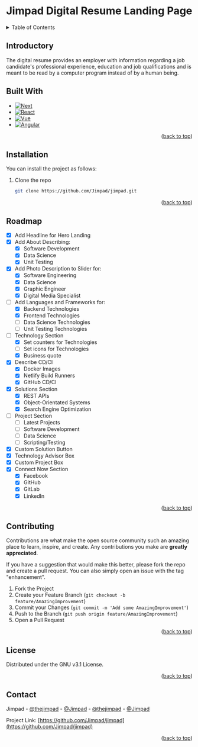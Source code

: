 # Jimpad Digital Resume Landing Page

<!-- TABLE OF CONTENTS -->
<details>
  <summary>Table of Contents</summary>
  <ol>
    <li>
      <a href="#introductory">Introductory</a>
    </li>
    <li>
      <a href="#built-with">Built With</a>
    </li>
    <li>
      <a href="#installation">Installation</a>
    </li> 
    <li>
      <a href="#roadmap">Roadmap</a>
    </li>
    <li>
      <a href="#contributing">Contributing</a>
    </li>
    <li>
      <a href="#license">License</a>
    </li>
    <li>
      <a href="#contact">Contact</a>
    </li>   
  </ol>
</details>

<!-- GETTING STARTED -->
## Introductory

The digital resume provides an employer with information regarding a job candidate's professional experience, education and job qualifications and is meant to be read by a computer program instead of by a human being.

## Built With

* [![Next][Next.js]][Next-url]
* [![React][React.js]][React-url]
* [![Vue][Vue.js]][Vue-url]
* [![Angular][Angular.io]][Angular-url]
<p align="right">(<a href="#readme-top">back to top</a>)</p>

## Installation

You can install the project as follows:

1. Clone the repo
   ```sh
   git clone https://github.com/Jimpad/jimpad.git
   ```
<p align="right">(<a href="#readme-top">back to top</a>)</p>

<!-- ROADMAP -->
## Roadmap

- [x] Add Headline for Hero Landing
- [x] Add About Describing:
  - [x] Software Development
  - [x] Data Science
  - [x] Unit Testing
- [x] Add Photo Description to Slider for:
    - [x] Software Engineering
    - [x] Data Science
    - [x] Graphic Engineer
    - [x] Digital Media Specialist
- [ ] Add Languages and Frameworks for:
    - [x] Backend Technologies
    - [x] Frontend Technologies
    - [ ] Data Science Technologies
    - [ ] Unit Testing Technologies
- [ ] Technology Section
    - [x] Set counters for Technologies
    - [ ] Set icons for Technologies
    - [x] Business quote
- [x] Describe CD/CI
    - [x] Docker Images
    - [x] Netlify Build Runners
    - [x] GitHub CD/CI
- [x] Solutions Section
    - [x] REST APIs
    - [x] Object-Orientated Systems
    - [x] Search Engine Optimization
- [ ] Project Section
    - [ ] Latest Projects
    - [ ] Software Development
    - [ ] Data Science
    - [ ] Scripting/Testing 
- [x] Custom Solution Button
- [x] Technology Advisor Box
- [x] Custom Project Box
- [X] Connect Now Section
    - [x] Facebook
    - [x] GitHub
    - [x] GitLab
    - [x] LinkedIn

<p align="right">(<a href="#readme-top">back to top</a>)</p>

<!-- CONTRIBUTING -->
## Contributing

Contributions are what make the open source community such an amazing place to learn, inspire, and create. Any contributions you make are **greatly appreciated**.

If you have a suggestion that would make this better, please fork the repo and create a pull request. You can also simply open an issue with the tag "enhancement".

1. Fork the Project
2. Create your Feature Branch (`git checkout -b feature/AmazingImprovement`)
3. Commit your Changes (`git commit -m 'Add some AmazingImprovement'`)
4. Push to the Branch (`git push origin feature/AmazingImprovement`)
5. Open a Pull Request

<p align="right">(<a href="#readme-top">back to top</a>)</p>

<!-- LICENSE -->
## License

Distributed under the GNU v3.1 License.

<p align="right">(<a href="#readme-top">back to top</a>)</p>


<!-- CONTACT -->
## Contact

Jimpad - [@thejimpad](https://facebook.com/thejimpad) - [@Jimpad](https://github.com/Jimpad) - [@thejimpad](https://gitlab.com/thejimpad) - [@Jimpad](https://www.linkedin.com/in/jimpad/)

Project Link: [https://github.com/Jimpad/jimpad](https://github.com/Jimpad/jimpad)

<p align="right">(<a href="#readme-top">back to top</a>)</p>



<!-- MARKDOWN LINKS & IMAGES -->
<!-- https://www.markdownguide.org/basic-syntax/#reference-style-links -->
[Next.js]: https://img.shields.io/badge/next.js-000000?style=for-the-badge&logo=nextdotjs&logoColor=white
[Next-url]: https://nextjs.org/
[React.js]: https://img.shields.io/badge/React-20232A?style=for-the-badge&logo=react&logoColor=61DAFB
[React-url]: https://reactjs.org/
[Vue.js]: https://img.shields.io/badge/Vue.js-35495E?style=for-the-badge&logo=vuedotjs&logoColor=4FC08D
[Vue-url]: https://vuejs.org/
[Angular.io]: https://img.shields.io/badge/Angular-DD0031?style=for-the-badge&logo=angular&logoColor=white
[Angular-url]: https://angular.io/
[Svelte.dev]: https://img.shields.io/badge/Svelte-4A4A55?style=for-the-badge&logo=svelte&logoColor=FF3E00
[Svelte-url]: https://svelte.dev/
[Laravel.com]: https://img.shields.io/badge/Laravel-FF2D20?style=for-the-badge&logo=laravel&logoColor=white
[Laravel-url]: https://laravel.com
[Bootstrap.com]: https://img.shields.io/badge/Bootstrap-563D7C?style=for-the-badge&logo=bootstrap&logoColor=white
[Bootstrap-url]: https://getbootstrap.com
[JQuery.com]: https://img.shields.io/badge/jQuery-0769AD?style=for-the-badge&logo=jquery&logoColor=white
[JQuery-url]: https://jquery.com 
